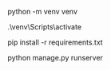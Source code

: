 python -m venv venv

.\venv\Scripts\activate

pip install -r requirements.txt

python manage.py runserver